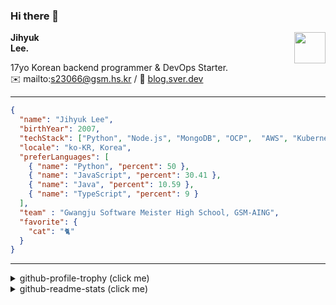### Hi there 👋
<img src="https://github.githubassets.com/images/mona-loading-default.gif" width="50px" align="right">
</a>

**Jihyuk\
Lee.**

17yo Korean backend programmer & DevOps Starter.\
✉️ mailto:s23066@gsm.hs.kr
/ 
🔗 [blog.sver.dev](https://blog.sver.dev)

---

```json
{
  "name": "Jihyuk Lee",
  "birthYear": 2007,
  "techStack": ["Python", "Node.js", "MongoDB", "OCP",  "AWS", "Kubernetes"],
  "locale": "ko-KR, Korea",
  "preferLanguages": [
    { "name": "Python", "percent": 50 },
    { "name": "JavaScript", "percent": 30.41 },
    { "name": "Java", "percent": 10.59 },
    { "name": "TypeScript", "percent": 9 }
  ],
  "team" : "Gwangju Software Meister High School, GSM-AING",
  "favorite": {
    "cat": "🐈"
  }
}
```
---
<details>
  <summary>github-profile-trophy (click me)</summary>
  
![](https://github-profile-trophy.vercel.app/?username=withJihyuk&row=1&column=8&theme=nord)
  
</details>
<details>
  <summary>github-readme-stats (click me)</summary>
  
<!--START_SECTION:waka-->
![Code Time](http://img.shields.io/badge/Code%20Time-366%20hrs%2049%20mins-blue)

![Lines of code](https://img.shields.io/badge/%EC%A0%80%EB%8A%94%20%EC%97%AC%ED%83%9C%EA%B9%8C%EC%A7%80%20-345.5%20thousand%20%EC%A4%84%EC%9D%98%20%EC%BD%94%EB%93%9C%EB%A5%BC%20%EC%9E%91%EC%84%B1%ED%96%88%EC%96%B4%EC%9A%94.-blue)

**저는 저녁형 인간이에요. 🦉** 

```text
🌞 아침                     82 commits          ███░░░░░░░░░░░░░░░░░░░░░░   10.41 % 
🌆 낮　                     249 commits         ████████░░░░░░░░░░░░░░░░░   31.60 % 
🌃 저녁                     315 commits         ██████████░░░░░░░░░░░░░░░   39.97 % 
🌙 밤　                     142 commits         █████░░░░░░░░░░░░░░░░░░░░   18.02 % 
```


📊 **저는 이번주를 이렇게 시간을 보냈어요.** 

```text
🕑︎ Timezone: Asia/Seoul

💬 프로그래밍 언어들: 
Markdown                 3 hrs 16 mins       ███████████████░░░░░░░░░░   60.30 % 
TypeScript               1 hr 4 mins         █████░░░░░░░░░░░░░░░░░░░░   19.89 % 
Dart                     47 mins             ████░░░░░░░░░░░░░░░░░░░░░   14.60 % 
JSON                     6 mins              ░░░░░░░░░░░░░░░░░░░░░░░░░   01.96 % 
Bash                     4 mins              ░░░░░░░░░░░░░░░░░░░░░░░░░   01.28 % 

🔥 에디터들: 
VS Code                  5 hrs 25 mins       █████████████████████████   100.00 % 

💻 운영 체제들: 
Mac                      4 hrs 36 mins       █████████████████████░░░░   84.89 % 
Windows                  49 mins             ████░░░░░░░░░░░░░░░░░░░░░   15.11 % 
```


 Last Updated on 30/06/2024 18:41:24 UTC
<!--END_SECTION:waka-->

</details>

</div>

